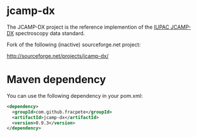 jcamp-dx
========

The JCAMP-DX project is the reference implemention of the [IUPAC JCAMP-DX](http://www.jcamp-dx.org/protocols.html) spectroscopy data standard.

Fork of the following (inactive) sourceforge.net project:

http://sourceforge.net/projects/jcamp-dx/

# Maven dependency #

You can use the following dependency in your pom.xml:

```xml
<dependency>
  <groupId>com.github.fracpete</groupId>
  <artifactId>jcamp-dx</artifactId>
  <version>0.9.3</version>
</dependency>
```
